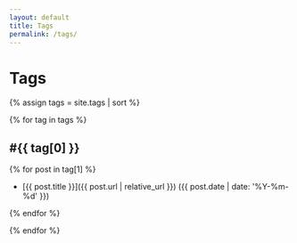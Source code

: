 ```yaml
---
layout: default
title: Tags
permalink: /tags/
---
```


# Tags

{% assign tags = site.tags | sort %}

{% for tag in tags %}

## #{{ tag[0] }}

{% for post in tag[1] %}

- [{{ post.title }}]({{ post.url | relative_url }}) ({{ post.date | date: '%Y-%m-%d' }})

{% endfor %}

{% endfor %}

